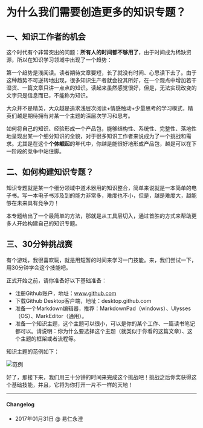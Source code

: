 # 为什么我们需要创造更多的知识专题？

## 一、知识工作者的机会

这个时代有个非常突出的问题：**所有人的时间都不够用了**，由于时间成为稀缺资源，所以在知识学习领域中出现了一个趋势：

第一个趋势是浅阅读。读者期待文章要短，长了就没有时间、心思读下去了。由于这种趋势不可逆转地出现，很多知识生产者就会投其所好，在一个观点中增加若干湿货、一篇文章只讲一点点的知识。读起来虽然感觉很好，但是，无法实现改变的文字只是信息而已，不能称为知识。

大众并不是精英，大众越是追求浅层次阅读+情感触动+少量思考的学习模式，精英们越是期待拥有对某一个主题的深层次学习和思考。

如何将自己的知识、经验形成一个产品包，能够结构性、系统性、完整性、落地性地呈现出某一个细分知识的全貌，对于很多知识工作者来说成为了一个挑战和需求。尤其是在这个**个体崛起**的年代中，你越是能很好地形成产品包，越是可以在下一阶段的竞争中站住脚。

## 二、如何构建知识专题？

知识专题就是某一个细分领域中道术器用的知识整合，简单来说就是一本简单的电子书。写一本电子书涉及到的能力非常多，难度也不小，但是，越是难度大，越能够在未来具有竞争力！

本专题给出了一个最简单的方法，那就是从工具层切入，通过首胜的方式来帮助更多人开始构建自己的知识专题。

## 三、30分钟挑战赛

有个游戏，我很喜欢玩，就是用短暂的时间来学习一门技能。来，我们尝试一下，用30分钟学会这个技能吧。

正式开始之前，请你准备好以下基础准备：
- 注册Github账户，地址：www.github.com
- 下载Github Desktop客户端，地址：desktop.github.com
- 准备一个Markdown编辑器，推荐：MarkdownPad（windows）、Ulysses（OS）、MarkEditor（通用）。
- 准备一个知识主题，这个主题可以很小，可以是你的某个工作、一篇读书笔记都可以。请说明：你为什么要选择这个主题（就类似于你看的这篇文章）、这个主题的框架或者流程等。

知识主题的范例如下：

![范例](http://77fm42.com1.z0.glb.clouddn.com/WechatIMG11.jpeg)

好了，那接下来，我们用三十分钟的时间来完成这个挑战吧！挑战之后你奖获得这个基础技能，并且，它将为你打开一片不一样的天地！

- - - - 


#### Changelog

- 2017年01月31日 @ 易仁永澄